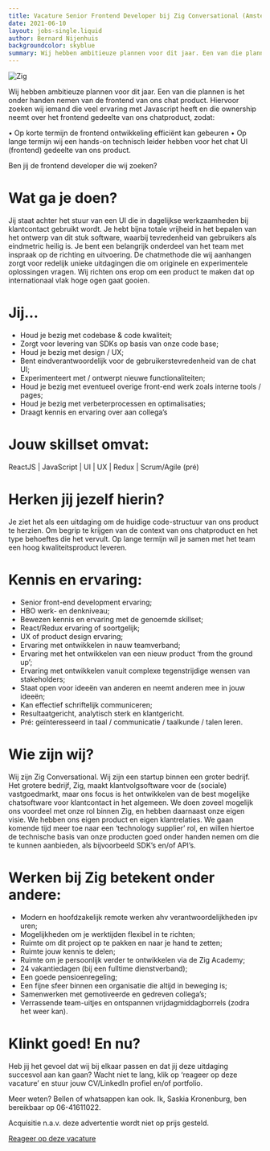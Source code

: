 ```yaml
---
title: Vacature Senior Frontend Developer bij Zig Conversational (Amsterdam/Huizen/Amersfoort)
date: 2021-06-10
layout: jobs-single.liquid
author: Bernard Nijenhuis
backgroundcolor: skyblue
summary: Wij hebben ambitieuze plannen voor dit jaar. Een van die plannen is het onder handen nemen van de frontend van ons chat product. Hiervoor zoeken wij iemand die veel ervaring met Javascript heeft en die ownership neemt over het frontend gedeelte van ons chatproduct.
---
```


![[Zig](https://zig.nl/)](/_img/werkgevers/zig.png)

Wij hebben ambitieuze plannen voor dit jaar. Een van die plannen is het onder handen nemen van de frontend van ons chat product. Hiervoor zoeken wij iemand die veel ervaring met Javascript heeft en die ownership neemt over het frontend gedeelte van ons chatproduct, zodat:

• Op korte termijn de frontend ontwikkeling efficiënt kan gebeuren
• Op lange termijn wij een hands-on technisch leider hebben voor het chat UI (frontend) gedeelte van ons product.

Ben jij de frontend developer die wij zoeken?

# Wat ga je doen?

Jij staat achter het stuur van een UI die in dagelijkse werkzaamheden bij klantcontact gebruikt wordt. Je hebt bijna totale vrijheid in het bepalen van het ontwerp van dit stuk software, waarbij tevredenheid van gebruikers als eindmetric heilig is. Je bent een belangrijk onderdeel van het team met inspraak op de richting en uitvoering. De chatmethode die wij aanhangen zorgt voor redelijk unieke uitdagingen die om originele en experimentele oplossingen vragen. Wij richten ons erop om een product te maken dat op internationaal vlak hoge ogen gaat gooien.

# Jij…

- Houd je bezig met codebase & code kwaliteit;
- Zorgt voor levering van SDKs op basis van onze code base;
- Houd je bezig met design / UX;
- Bent eindverantwoordelijk voor de gebruikerstevredenheid van de chat UI;
- Experimenteert met / ontwerpt nieuwe functionaliteiten;
- Houd je bezig met eventueel overige front-end werk zoals interne tools / pages;
- Houd je bezig met verbeterprocessen en optimalisaties;
- Draagt kennis en ervaring over aan collega’s

# Jouw skillset omvat:

ReactJS | JavaScript | UI | UX | Redux | Scrum/Agile (pré)

# Herken jij jezelf hierin?

Je ziet het als een uitdaging om de huidige code-structuur van ons product te herzien. Om begrip te krijgen van de context van ons chatproduct en het type behoeftes die het vervult. Op lange termijn wil je samen met het team een hoog kwaliteitsproduct leveren.

# Kennis en ervaring:

- Senior front-end development ervaring;
- HBO werk- en denkniveau;
- Bewezen kennis en ervaring met de genoemde skillset;
- React/Redux ervaring of soortgelijk;
- UX of product design ervaring;
- Ervaring met ontwikkelen in nauw teamverband;
- Ervaring met het ontwikkelen van een nieuw product ‘from the ground up’;
- Ervaring met ontwikkelen vanuit complexe tegenstrijdige wensen van stakeholders;
- Staat open voor ideeën van anderen en neemt anderen mee in jouw ideeën;
- Kan effectief schriftelijk communiceren;
- Resultaatgericht, analytisch sterk en klantgericht.
- Pré: geïnteresseerd in taal / communicatie / taalkunde / talen leren.

# Wie zijn wij?

Wij zijn Zig Conversational. Wij zijn een startup binnen een groter bedrijf. Het grotere bedrijf, Zig, maakt klantvolgsoftware voor de (sociale) vastgoedmarkt, maar ons focus is het ontwikkelen van de best mogelijke chatsoftware voor klantcontact in het algemeen. We doen zoveel mogelijk ons voordeel met onze rol binnen Zig, en hebben daarnaast onze eigen visie. We hebben ons eigen product en eigen klantrelaties. We gaan komende tijd meer toe naar een ‘technology supplier’ rol, en willen hiertoe de technische basis van onze producten goed onder handen nemen om die te kunnen aanbieden, als bijvoorbeeld SDK’s en/of API’s.

# Werken bij Zig betekent onder andere:

- Modern en hoofdzakelijk remote werken ahv verantwoordelijkheden ipv uren;
- Mogelijkheden om je werktijden flexibel in te richten;
- Ruimte om dit project op te pakken en naar je hand te zetten;
- Ruimte jouw kennis te delen;
- Ruimte om je persoonlijk verder te ontwikkelen via de Zig Academy;
- 24 vakantiedagen (bij een fulltime dienstverband);
- Een goede pensioenregeling;
- Een fijne sfeer binnen een organisatie die altijd in beweging is;
- Samenwerken met gemotiveerde en gedreven collega’s;
- Verrassende team-uitjes en ontspannen vrijdagmiddagborrels (zodra het weer kan).

# Klinkt goed! En nu?

Heb jij het gevoel dat wij bij elkaar passen en dat jij deze uitdaging succesvol aan kan gaan? Wacht niet te lang, klik op ‘reageer op deze vacature’ en stuur jouw CV/LinkedIn profiel en/of portfolio.

Meer weten? Bellen of whatsappen kan ook. Ik, Saskia Kronenburg, ben bereikbaar op 06-41611022.

Acquisitie n.a.v. deze advertentie wordt niet op prijs gesteld.

[Reageer op deze vacature](https://werkenbijzig.nl/2021/05/10/senior-frontend-developer/)
